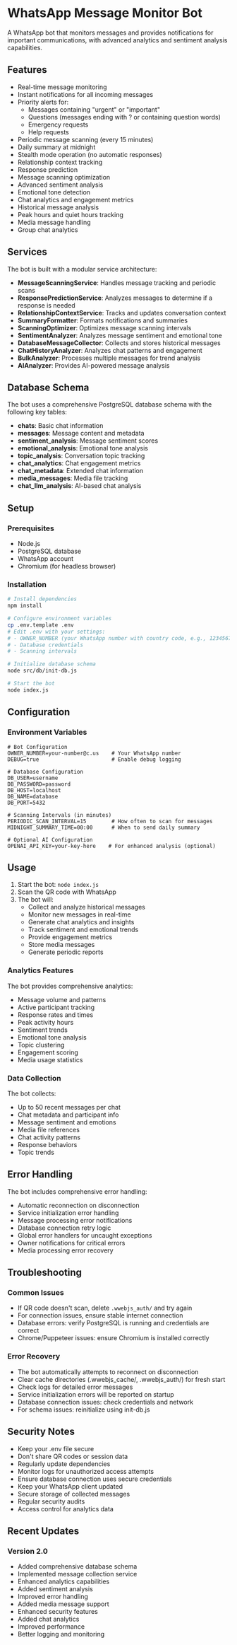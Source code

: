 # WhatsApp Message Monitor Bot

A WhatsApp bot that monitors messages and provides notifications for important communications, with advanced analytics and sentiment analysis capabilities.

## Features

- Real-time message monitoring
- Instant notifications for all incoming messages
- Priority alerts for:
  - Messages containing "urgent" or "important"
  - Questions (messages ending with ? or containing question words)
  - Emergency requests
  - Help requests
- Periodic message scanning (every 15 minutes)
- Daily summary at midnight
- Stealth mode operation (no automatic responses)
- Relationship context tracking
- Response prediction
- Message scanning optimization
- Advanced sentiment analysis
- Emotional tone detection
- Chat analytics and engagement metrics
- Historical message analysis
- Peak hours and quiet hours tracking
- Media message handling
- Group chat analytics

## Services

The bot is built with a modular service architecture:

- **MessageScanningService**: Handles message tracking and periodic scans
- **ResponsePredictionService**: Analyzes messages to determine if a response is needed
- **RelationshipContextService**: Tracks and updates conversation context
- **SummaryFormatter**: Formats notifications and summaries
- **ScanningOptimizer**: Optimizes message scanning intervals
- **SentimentAnalyzer**: Analyzes message sentiment and emotional tone
- **DatabaseMessageCollector**: Collects and stores historical messages
- **ChatHistoryAnalyzer**: Analyzes chat patterns and engagement
- **BulkAnalyzer**: Processes multiple messages for trend analysis
- **AIAnalyzer**: Provides AI-powered message analysis

## Database Schema

The bot uses a comprehensive PostgreSQL database schema with the following key tables:

- **chats**: Basic chat information
- **messages**: Message content and metadata
- **sentiment_analysis**: Message sentiment scores
- **emotional_analysis**: Emotional tone analysis
- **topic_analysis**: Conversation topic tracking
- **chat_analytics**: Chat engagement metrics
- **chat_metadata**: Extended chat information
- **media_messages**: Media file tracking
- **chat_llm_analysis**: AI-based chat analysis

## Setup

### Prerequisites
- Node.js
- PostgreSQL database
- WhatsApp account
- Chromium (for headless browser)

### Installation
```bash
# Install dependencies
npm install

# Configure environment variables
cp .env.template .env
# Edit .env with your settings:
# - OWNER_NUMBER (your WhatsApp number with country code, e.g., 1234567890@c.us)
# - Database credentials
# - Scanning intervals

# Initialize database schema
node src/db/init-db.js

# Start the bot
node index.js
```

## Configuration

### Environment Variables
```env
# Bot Configuration
OWNER_NUMBER=your-number@c.us    # Your WhatsApp number
DEBUG=true                       # Enable debug logging

# Database Configuration
DB_USER=username
DB_PASSWORD=password
DB_HOST=localhost
DB_NAME=database
DB_PORT=5432

# Scanning Intervals (in minutes)
PERIODIC_SCAN_INTERVAL=15        # How often to scan for messages
MIDNIGHT_SUMMARY_TIME=00:00      # When to send daily summary

# Optional AI Configuration
OPENAI_API_KEY=your-key-here    # For enhanced analysis (optional)
```

## Usage

1. Start the bot: `node index.js`
2. Scan the QR code with WhatsApp
3. The bot will:
   - Collect and analyze historical messages
   - Monitor new messages in real-time
   - Generate chat analytics and insights
   - Track sentiment and emotional trends
   - Provide engagement metrics
   - Store media messages
   - Generate periodic reports

### Analytics Features

The bot provides comprehensive analytics:
- Message volume and patterns
- Active participant tracking
- Response rates and times
- Peak activity hours
- Sentiment trends
- Emotional tone analysis
- Topic clustering
- Engagement scoring
- Media usage statistics

### Data Collection

The bot collects:
- Up to 50 recent messages per chat
- Chat metadata and participant info
- Message sentiment and emotions
- Media file references
- Chat activity patterns
- Response behaviors
- Topic trends

## Error Handling

The bot includes comprehensive error handling:
- Automatic reconnection on disconnection
- Service initialization error handling
- Message processing error notifications
- Database connection retry logic
- Global error handlers for uncaught exceptions
- Owner notifications for critical errors
- Media processing error recovery

## Troubleshooting

### Common Issues
- If QR code doesn't scan, delete `.wwebjs_auth/` and try again
- For connection issues, ensure stable internet connection
- Database errors: verify PostgreSQL is running and credentials are correct
- Chrome/Puppeteer issues: ensure Chromium is installed correctly

### Error Recovery
- The bot automatically attempts to reconnect on disconnection
- Clear cache directories (.wwebjs_cache/, .wwebjs_auth/) for fresh start
- Check logs for detailed error messages
- Service initialization errors will be reported on startup
- Database connection issues: check credentials and network
- For schema issues: reinitialize using init-db.js

## Security Notes

- Keep your .env file secure
- Don't share QR codes or session data
- Regularly update dependencies
- Monitor logs for unauthorized access attempts
- Ensure database connection uses secure credentials
- Keep your WhatsApp client updated
- Secure storage of collected messages
- Regular security audits
- Access control for analytics data

## Recent Updates

### Version 2.0
- Added comprehensive database schema
- Implemented message collection service
- Enhanced analytics capabilities
- Added sentiment analysis
- Improved error handling
- Added media message support
- Enhanced security features
- Added chat analytics
- Improved performance
- Better logging and monitoring
